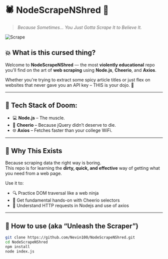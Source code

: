 # 🕷️ NodeScrapeNShred 🧨  
> *Because Sometimes... You Just Gotta Scrape It to Believe It.*

![Scrape](https://media.giphy.com/media/d31vTpVi1LAcDvdm/giphy.gif)

## 💥 What is this cursed thing?
Welcome to **NodeScrapeNShred** — the most **violently educational** repo you'll find on the art of **web scraping** using **Node.js**, **Cheerio**, and **Axios**.

Whether you're trying to extract some spicy article titles or just flex on websites that never gave you an API key – THIS is your dojo. 🥷

---

## 🧰 Tech Stack of Doom:
- 💻 **Node.js** – The muscle.
- 🧽 **Cheerio** – Because jQuery didn’t deserve to die.
- 🌐 **Axios** – Fetches faster than your college WiFi.

---

## 🎯 Why This Exists
Because scraping data the right way is boring.  
This repo is for learning the **dirty, quick, and effective** way of getting what you need from a web page.  

Use it to:
- 🔍 Practice DOM traversal like a web ninja
- 🚀 Get fundamental hands-on with Cheerio selectors
- 🧠 Understand HTTP requests in Nodejs and use of axios

---

## 🧪 How to use (aka “Unleash the Scraper”)
```bash
git clone https://github.com/Nevin100/NodeScrapeNShred.git
cd NodeScrapeNShred
npm install
node index.js
```
